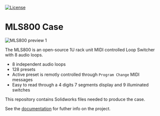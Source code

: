 [![License](https://img.shields.io/badge/license-GPL%20License-blue.svg)](https://opensource.org/licenses/GPL-3.0)

# MLS800 Case

![MLS800 preview 1](https://blemasle.github.io/mls800/assets/index-mls800.jpg)

The MLS800 is an open-source 1U rack unit MIDI controlled Loop Switcher with 8 audio loops.  

* 8 independent audio loops
* 128 presets
* Active preset is remotly controlled through `Program Change` MIDI messages
* Easy to read through a 4 digits 7 segments display and 9 illuminated switches

This repository contains Solidworks files needed to produce the case.  

See the [documentation](https://blemasle.github.io/mls800) for futher info on the project.
